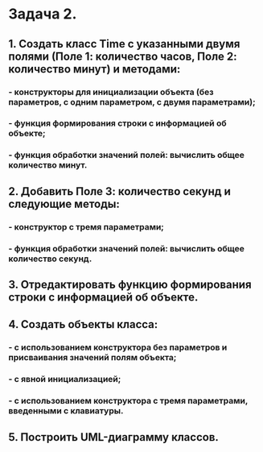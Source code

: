 # Задача 2.

## 1. Создать класс Time с указанными двумя полями (Поле 1: количество часов, Поле 2: количество минут) и методами:

### - конструкторы для инициализации объекта (без параметров, с одним параметром, с двумя параметрами);

### - функция формирования строки с информацией об объекте;

### - функция обработки значений полей: вычислить общее количество минут.

## 2. Добавить Поле 3: количество секунд и следующие методы:

### - конструктор с тремя параметрами;

### - функция обработки значений полей: вычислить общее количество секунд.

## 3. Отредактировать функцию формирования строки с информацией об объекте.

## 4. Создать объекты класса:

### - с использованием конструктора без параметров и присваивания значений полям объекта;

### - с явной инициализацией;

### - с использованием конструктора с тремя параметрами, введенными с клавиатуры.

## 5. Построить UML-диаграмму классов.
